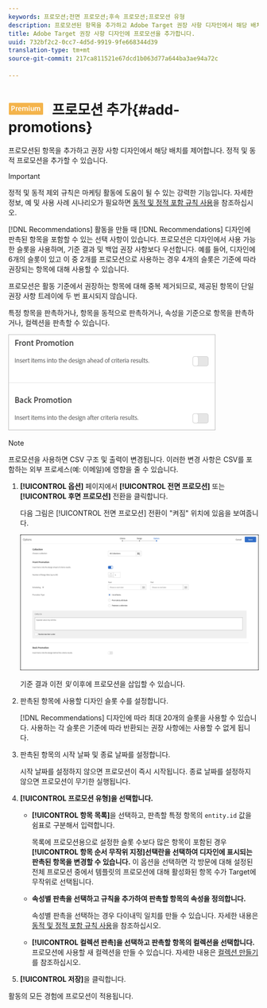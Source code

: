 ```yaml
---
keywords: 프로모션;전면 프로모션;후속 프로모션;프로모션 유형
description: 프로모션된 항목을 추가하고 Adobe Target 권장 사항 디자인에서 해당 배치를 제어합니다. 정적 및 동적 프로모션을 추가할 수 있습니다.
title: Adobe Target 권장 사항 디자인에 프로모션을 추가합니다.
uuid: 732bf2c2-0cc7-4d5d-9919-9fe668344d39
translation-type: tm+mt
source-git-commit: 217ca811521e67dcd1b063d77a644ba3ae94a72c

---
```



# ![PREMIUM](/help/assets/premium.png) 프로모션 추가{#add-promotions}

프로모션된 항목을 추가하고 권장 사항 디자인에서 해당 배치를 제어합니다. 정적 및 동적 프로모션을 추가할 수 있습니다.

>[!IMPORTANT]
>
>정적 및 동적 제외 규칙은 마케팅 활동에 도움이 될 수 있는 강력한 기능입니다. 자세한 정보, 예 및 사용 사례 시나리오가 필요하면 [동적 및 정적 포함 규칙 사용](../../c-recommendations/c-algorithms/use-dynamic-and-static-inclusion-rules.md#concept_4CB5C0FA705D4E449BD0B37B3D987F9F)을 참조하십시오.

[!DNL Recommendations] 활동을 만들 때 [!DNL Recommendations] 디자인에 판촉된 항목을 포함할 수 있는 선택 사항이 있습니다. 프로모션은 디자인에서 사용 가능한 슬롯을 사용하며, 기준 결과 및 백업 권장 사항보다 우선합니다. 예를 들어, 디자인에 6개의 슬롯이 있고 이 중 2개를 프로모션으로 사용하는 경우 4개의 슬롯은 기준에 따라 권장되는 항목에 대해 사용할 수 있습니다.

프로모션은 활동 기준에서 권장하는 항목에 대해 중복 제거되므로, 제공된 항목이 단일 권장 사항 트레이에 두 번 표시되지 않습니다.

특정 항목을 판촉하거나, 항목을 동적으로 판촉하거나, 속성을 기준으로 항목을 판촉하거나, 컬렉션을 판촉할 수 있습니다.

![](assets/add_promotion_toggles.png)

>[!NOTE]
>
>프로모션을 사용하면 CSV 구조 및 출력이 변경됩니다. 이러한 변경 사항은 CSV를 포함하는 외부 프로세스(예: 이메일)에 영향을 줄 수 있습니다.

1. **[!UICONTROL 옵션]** 페이지에서 **[!UICONTROL 전면 프로모션]** 또는 **[!UICONTROL 후면 프로모션]** 전환을 클릭합니다.

   다음 그림은 [!UICONTROL 전면 프로모션] 전환이 "켜짐" 위치에 있음을 보여줍니다.

   ![전면 프로모션 옵션 추가](/help/c-recommendations/t-create-recs-activity/assets/add_promotion_front.png)

   기준 결과 이전 *및* 이후에 프로모션을 삽입할 수 있습니다.
1. 판촉된 항목에 사용할 디자인 슬롯 수를 설정합니다.

   [!DNL Recommendations] 디자인에 따라 최대 20개의 슬롯을 사용할 수 있습니다. 사용하는 각 슬롯은 기준에 따라 반환되는 권장 사항에는 사용할 수 없게 됩니다.

1. 판촉된 항목의 시작 날짜 및 종료 날짜를 설정합니다.

   시작 날짜를 설정하지 않으면 프로모션이 즉시 시작됩니다. 종료 날짜를 설정하지 않으면 프로모션이 무기한 실행됩니다.

1. **[!UICONTROL 프로모션 유형]을 선택합니다.**

   * **[!UICONTROL 항목 목록]**&#x200B;을 선택하고, 판촉할 특정 항목의 `entity.id` 값을 쉼표로 구분해서 입력합니다.

      목록에 프로모션용으로 설정한 슬롯 수보다 많은 항목이 포함된 경우 **[!UICONTROL 항목 순서 무작위 지정]선택란을 선택하여 디자인에 표시되는 판촉된 항목을 변경할 수 있습니다.** 이 옵션을 선택하면 각 방문에 대해 설정된 전체 프로모션 중에서 템플릿의 프로모션에 대해 활성화된 항목 수가 Target에 무작위로 선택됩니다.

   * **속성별 판촉을 선택하고 규칙을 추가하여 판촉할 항목의 속성을 정의합니다.**

      속성별 판촉을 선택하는 경우 다이내믹 일치를 만들 수 있습니다. 자세한 내용은 [동적 및 정적 포함 규칙 사용](../../c-recommendations/c-algorithms/use-dynamic-and-static-inclusion-rules.md#concept_4CB5C0FA705D4E449BD0B37B3D987F9F)을 참조하십시오.

   * **[!UICONTROL 컬렉션 판촉]을 선택하고 판촉할 항목의 컬렉션을 선택합니다.** 프로모션에 사용할 새 컬렉션을 만들 수 있습니다. 자세한 내용은 [컬렉션 만들기](../../c-recommendations/c-products/collections.md#task_1256DFF6842141FCAADD9E1428EF7F08)를 참조하십시오.

1. **[!UICONTROL 저장]**&#x200B;을 클릭합니다.

활동의 모든 경험에 프로모션이 적용됩니다.
